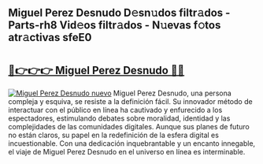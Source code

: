 ## Miguel Perez Desnudo D𝚎sn𝚞dos filtr𝚊dos - Parts-rh8 Vid𝚎os filtr𝚊dos - N𝚞evas f𝚘tos atr𝚊ctivas sfeE0

# <h2><a href="http://mb8mc7.tromn.icu/?c=Miguel+Perez+Desnudo">🔗👉👉👉 Miguel Perez Desnudo 🔗🔗</a></h2>

[![Miguel Perez Desnudo nuevo](https://i.imgur.com/pEAQMta.gif)](http://mb8mc7.tromn.icu/?c=Miguel+Perez+Desnudo)
Miguel Perez Desnudo, una persona compleja y esquiva, se resiste a la definición fácil. Su innovador método de interactuar con el público en línea ha cautivado y enfurecido a los espectadores, estimulando debates sobre moralidad, identidad y las complejidades de las comunidades digitales. Aunque sus planes de futuro no están claros, su papel en la redefinición de la esfera digital es incuestionable. Con una dedicación inquebrantable y un encanto innegable, el viaje de Miguel Perez Desnudo en el universo en línea es interminable.
